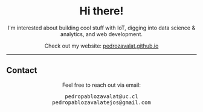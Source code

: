 <h1 align="center"><b>Hi there! </b></h1>

<p align="center">
  I'm interested about building cool stuff with IoT, digging into data science & analytics, and web development.  
</p>

<p align="center">
  Check out my website: <a href="https://pedrozavalat.github.io/">pedrozavalat.github.io</a>
</p>

---

## Contact

<div align="center">
  Feel free to reach out via email:

<pre>
pedropablozavalat@uc.cl
pedropablozavalatejos@gmail.com
</pre>

</div>
